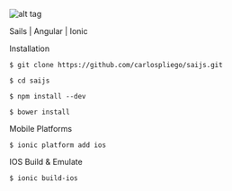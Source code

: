 
![alt tag](http://saijs.com/img/banner-bg.jpg)

Sails | Angular | Ionic

Installation

```
$ git clone https://github.com/carlospliego/saijs.git
```

```
$ cd saijs
```

```
$ npm install --dev
```

```
$ bower install
```

Mobile Platforms

```
$ ionic platform add ios
```

IOS Build & Emulate

```
$ ionic build-ios
```

